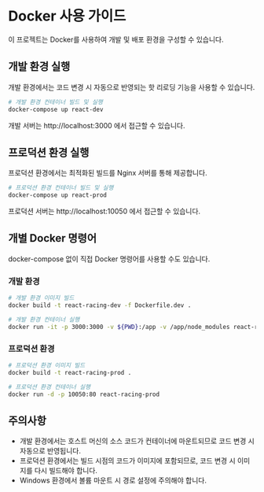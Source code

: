 # Docker 사용 가이드

이 프로젝트는 Docker를 사용하여 개발 및 배포 환경을 구성할 수 있습니다.

## 개발 환경 실행

개발 환경에서는 코드 변경 시 자동으로 반영되는 핫 리로딩 기능을 사용할 수 있습니다.

```bash
# 개발 환경 컨테이너 빌드 및 실행
docker-compose up react-dev
```

개발 서버는 http://localhost:3000 에서 접근할 수 있습니다.

## 프로덕션 환경 실행

프로덕션 환경에서는 최적화된 빌드를 Nginx 서버를 통해 제공합니다.

```bash
# 프로덕션 환경 컨테이너 빌드 및 실행
docker-compose up react-prod
```

프로덕션 서버는 http://localhost:10050 에서 접근할 수 있습니다.

## 개별 Docker 명령어

docker-compose 없이 직접 Docker 명령어를 사용할 수도 있습니다.

### 개발 환경

```bash
# 개발 환경 이미지 빌드
docker build -t react-racing-dev -f Dockerfile.dev .

# 개발 환경 컨테이너 실행
docker run -it -p 3000:3000 -v ${PWD}:/app -v /app/node_modules react-racing-dev
```

### 프로덕션 환경

```bash
# 프로덕션 환경 이미지 빌드
docker build -t react-racing-prod .

# 프로덕션 환경 컨테이너 실행
docker run -d -p 10050:80 react-racing-prod
```

## 주의사항

- 개발 환경에서는 호스트 머신의 소스 코드가 컨테이너에 마운트되므로 코드 변경 시 자동으로 반영됩니다.
- 프로덕션 환경에서는 빌드 시점의 코드가 이미지에 포함되므로, 코드 변경 시 이미지를 다시 빌드해야 합니다.
- Windows 환경에서 볼륨 마운트 시 경로 설정에 주의해야 합니다. 